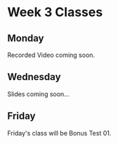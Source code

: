 # Week 3 Classes

## Monday[](https://github.com/ubco-cmps/phys111_course/raw/main/files/Class03A.pdf)

Recorded Video coming soon.

<!-- 
<iframe src="../../Class02A.pdf" width="100%" height="800px" frameBorder="0"> </iframe>

Post-class slides (with solutions) will be available for download here after class.[](ttps://github.com/ubco-cmps/phys111_course/raw/main/files/Class03A_post.pdf)

 -->

## Wednesday[](https://github.com/ubco-cmps/phys111_course/raw/main/files/Class03B.pdf)

Slides coming soon...
<!-- 
<iframe src="../../Class02B.pdf" width="100%" height="800px" frameBorder="0"> </iframe>

Post-class slides (with solutions) will be available for download here after class.[](ttps://github.com/ubco-cmps/phys111_course/raw/main/files/Class03B_post.pdf)

 -->

## Friday

Friday's class will be Bonus Test 01.
